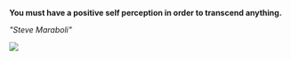 **You must have a positive self perception in order to transcend anything.**

*"Steve Maraboli"*

![](https://api.nosense.lol/ghvc/?username=cdfrm)